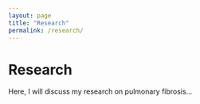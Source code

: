 ```yaml
---
layout: page
title: "Research"
permalink: /research/
---
```


# Research

Here, I will discuss my research on pulmonary fibrosis...
